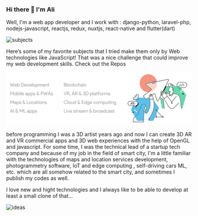 ### Hi there 👋 I'm Ali 
Well, I'm a web app developer and I work with :
django-python, laravel-php, nodejs-javascript, reactjs, redux, nuxtjs, react-native and flutter(dart)



![subjects](webtitle.png)

Here’s some of my favorite subjects that I tried make them only by Web technologies like JavaScript! That was a nice challenge that could improve my web development skills. Check out the Repos


![subjects](web-ab.png)

before programming I was a 3D artist years ago and now I can create 3D AR and VR commercial apps and 3D web experiences with the help of OpenGL and javascript. 
For some time, I was the technical lead of a startup tech company and because of my job in the field of smart city, I'm a little familiar with the technologies of maps and location services development, photogrammetry software, IoT and edge computing , self-driving cars ML, etc. which are all somehow related to the smart city, and sometimes I publish my codes as well.

<!--
![skills](2.svg)
-->

I love new and hight technologies and I always like to be able to develop at least a small clone of that...

![ideas](idea.png)
